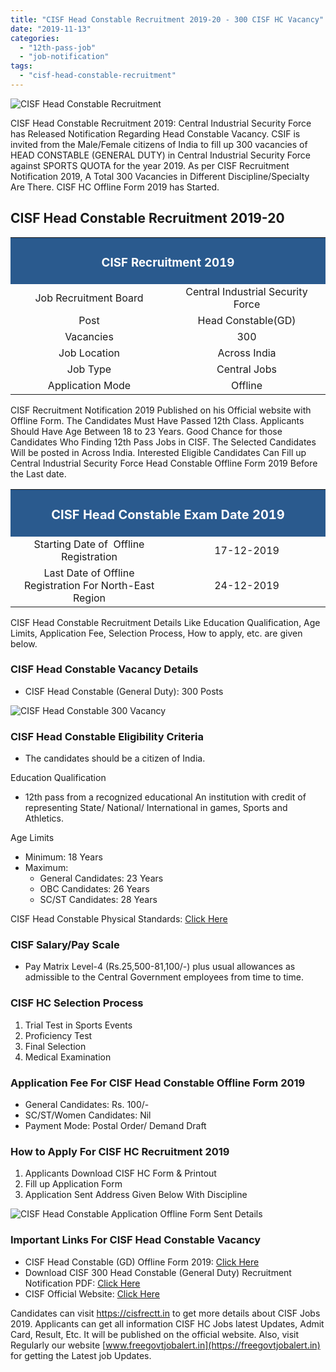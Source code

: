 ```yaml
---
title: "CISF Head Constable Recruitment 2019-20 - 300 CISF HC Vacancy"
date: "2019-11-13"
categories: 
  - "12th-pass-job"
  - "job-notification"
tags: 
  - "cisf-head-constable-recruitment"
---
```


![CISF Head Constable Recruitment](images/CISF-Head-Constable-Recruitment-.jpg)

CISF Head Constable Recruitment 2019: Central Industrial Security Force has Released Notification Regarding Head Constable Vacancy. CSIF is invited from the Male/Female citizens of India to fill up 300 vacancies of HEAD CONSTABLE (GENERAL DUTY) in Central Industrial Security Force against SPORTS QUOTA for the year 2019. As per CISF Recruitment Notification 2019, A Total 300 Vacancies in Different Discipline/Specialty Are There. CISF HC Offline Form 2019 has Started.

## **CISF Head Constable Recruitment 2019-20**

<table style="border-collapse: collapse; width: 100%;"><tbody><tr><td style="width: 50%; background-color: #2a5a8e; text-align: center;" colspan="2"><h3><strong><span style="color: #ffffff;">CISF Recruitment 2019</span></strong></h3></td></tr><tr><td style="width: 50%; text-align: center;"><span style="font-size: 12pt;">Job Recruitment Board</span></td><td style="width: 50%; text-align: center;"><span style="font-size: 12pt;">Central Industrial Security Force</span></td></tr><tr><td style="width: 50%; text-align: center;"><span style="font-size: 12pt;">Post</span></td><td style="width: 50%; text-align: center;"><span style="font-size: 12pt;">Head Constable(GD)</span></td></tr><tr><td style="width: 50%; text-align: center;"><span style="font-size: 12pt;">Vacancies</span></td><td style="width: 50%; text-align: center;"><span style="font-size: 12pt;">300</span></td></tr><tr><td style="width: 50%; text-align: center;"><span style="font-size: 12pt;">Job Location</span></td><td style="width: 50%; text-align: center;"><span style="font-size: 12pt;">Across India</span></td></tr><tr><td style="width: 50%; text-align: center;"><span style="font-size: 12pt;">Job Type</span></td><td style="width: 50%; text-align: center;"><span style="font-size: 12pt;">Central Jobs</span></td></tr><tr><td style="width: 50%; text-align: center;"><span style="font-size: 12pt;">Application Mode</span></td><td style="width: 50%; text-align: center;"><span style="font-size: 12pt;">Offline</span></td></tr></tbody></table>

CISF Recruitment Notification 2019 Published on his Official website with Offline Form. The Candidates Must Have Passed 12th Class. Applicants Should Have Age Between 18 to 23 Years. Good Chance for those Candidates Who Finding 12th Pass Jobs in CISF. The Selected Candidates Will be posted in Across India. Interested Eligible Candidates Can Fill up Central Industrial Security Force Head Constable Offline Form 2019 Before the Last date.

<table style="border-collapse: collapse;"><tbody><tr><td style="width: 50%; background-color: #2a5a8e; text-align: center;" colspan="2"><h3><strong><span style="font-size: 15pt; color: #ffffff;">CISF Head Constable Exam Date 2019</span></strong></h3></td></tr><tr><td style="width: 50%; text-align: center;"><span style="font-size: 12pt;">Starting Date of&nbsp; Offline Registration</span></td><td style="width: 50%; text-align: center;"><span style="font-size: 12pt;">17-12-2019</span></td></tr><tr><td style="width: 50%; text-align: center;"><span style="font-size: 12pt;">Last Date of Offline Registration For North-East Region</span></td><td style="width: 50%; text-align: center;"><span style="font-size: 12pt;">24-12-2019</span></td></tr></tbody></table>

CISF Head Constable Recruitment Details Like Education Qualification, Age Limits, Application Fee, Selection Process, How to apply, etc. are given below.

### **CISF Head Constable Vacancy Details**

- CISF Head Constable (General Duty): 300 Posts

![CISF Head Constable 300 Vacancy](images/CISF-Head-Constable-300-Vacancy.jpg)

### **CISF Head Constable** **Eligibility Criteria**

- The candidates should be a citizen of India.

Education Qualification

- 12th pass from a recognized educational An institution with credit of representing State/ National/ International in games, Sports and Athletics.

Age Limits

- Minimum: 18 Years
- Maximum: 
    - General Candidates: 23 Years
    - OBC Candidates: 26 Years
    - SC/ST Candidates: 28 Years

CISF Head Constable Physical Standards: [Click Here](https://freegovtjobalert.in/cisf-head-constable-eligibility-criteria/)

### **CISF Salary/Pay Scale**

- Pay Matrix Level-4 (Rs.25,500-81,100/-) plus usual allowances as admissible to the Central Government employees from time to time.

### **CISF HC** **Selection Process**

1. Trial Test in Sports Events
2. Proficiency Test
3. Final Selection
4. Medical Examination

### **Application Fee For** **CISF Head Constable Offline Form 2019**

- General Candidates: Rs. 100/-
- SC/ST/Women Candidates: Nil
- Payment Mode: Postal Order/ Demand Draft

### **How to Apply For** **CISF HC Recruitment 2019**

1. Applicants Download CISF HC Form & Printout
2. Fill up Application Form
3. Application Sent Address Given Below With Discipline

![CISF Head Constable Application Offline Form Sent Details](images/CISF-Head-Constable-Application-Offline-Form-Sent-Details.jpg)

### **Important Links For CISF Head Constable Vacancy**

- CISF Head Constable (GD) Offline Form 2019: [Click Here](https://freegovtjobalert.in/wp-content/uploads/2019/11/Notification-CISF-Constable-General-Duty-Posts.pdf)
- Download CISF 300 Head Constable (General Duty) Recruitment Notification PDF: [Click Here](https://freegovtjobalert.in/wp-content/uploads/2019/11/Notification-CISF-Constable-General-Duty-Posts.pdf)
- CISF Official Website: [Click Here](https://cisfrectt.in/)

Candidates can visit https://cisfrectt.in to get more details about CISF Jobs 2019. Applicants can get all information CISF HC Jobs latest Updates, Admit Card, Result, Etc. It will be published on the official website. Also, visit Regularly our website [www.freegovtjobalert.in](https://freegovtjobalert.in) for getting the Latest job Updates.
